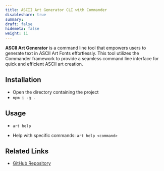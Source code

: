```yaml
---
title: ASCII Art Generator CLI with Commander
disableshare: true
summary: 
draft: false
hidemeta: false
weight: 11
---
```


**ASCII Art Generator** is a command line tool that empowers users to generate text in ASCII Art Fonts effortlessly. This tool utilizes the Commander framework to provide a seamless command line interface for quick and efficient ASCII art creation.

## Installation

- Open the directory containing the project
- `npm i -g .`

## Usage

- `art help`

- Help with specific commands: `art help <command>`

## Related Links

- [GitHub Repository](https://github.com/vishruthdevan/ascii-art-text/)
